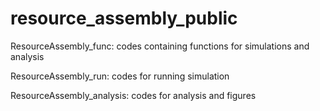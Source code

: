 # resource_assembly_public

ResourceAssembly_func: codes containing functions for simulations and analysis

ResourceAssembly_run: codes for running simulation

ResourceAssembly_analysis: codes for analysis and figures
